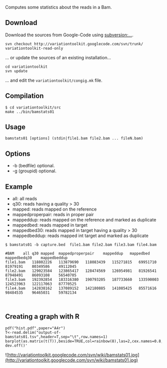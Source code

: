 

Computes some statistics about the reads in a Bam.

## Download ##
Download the sources from Google-Code using [subversion:...](http://subversion.apache.org/).
```
svn checkout http://variationtoolkit.googlecode.com/svn/trunk/ variationtoolkit-read-only
```
... or update the sources of an existing installation...
```
cd variationtoolkit
svn update
```
... and edit the `variationtoolkit/congig.mk` file.

## Compilation ##


```
$ cd variationtoolkit/src
make ../bin/bamstats01
```


## Usage ##


```
bamstats01 [options] (stdin|file1.bam file2.bam ... fileN.bam)
```


## Options ##

  * -b (bedfile) optional.
  * -g (groupid) optional.


## Example ##

  * all: all reads
  * q30: reads having a quality > 30
  * mapped: reads mapped on the reference
  * mappedproperpair: reads in proper pair
  * mappeddup: reads mapped on the reference and marked as duplicate
  * mappedbed: reads mapped in target
  * mappedbed30: reads mapped in target having a quality > 30
  * mappedbeddup: reads mapped int target and marked as duplicate


```
$ bamstats01 -b capture.bed  file1.bam file2.bam file3.bam file4.bam

#BAM	all	q30	mapped	mappedproperpair	mappeddup	mappedbed	mappedbedq30	mappedbeddup
file1.bam	118802226	113879690	118083439	115271815	69951710	81979191	80349586	49112045
file2.bam	129023584	123865417	128474569	126954981	81926541	87948491	86093108	56540705
file3.bam	192392854	183316380	190793205	187733660	133590003	124523963	122117063	87770525
file4.bam	142838162	137089152	142180885	141085425	85571616	98484535	96465031	59782134



```



## Creating a graph with R ##


```
pdf("hist.pdf",paper="A4r")
T<-read.delim("output-of-bamstats01.tsv",header=T,sep="\t",row.names=1)
barplot(as.matrix(t(T)),beside=TRUE,col=rainbow(8),las=2,cex.names=0.8,legend=colnames(T))
dev.off()'
```


![http://variationtoolkit.googlecode.com/svn/wiki/bamstats01.jpg](http://variationtoolkit.googlecode.com/svn/wiki/bamstats01.jpg)





